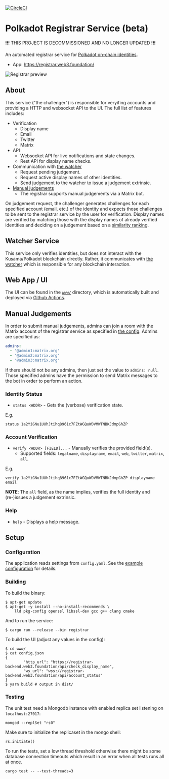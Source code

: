 [![CircleCI](https://circleci.com/gh/w3f/polkadot-registrar-challenger.svg?style=svg)](https://circleci.com/gh/w3f/polkadot-registrar-challenger)

# Polkadot Registrar Service (beta)

❗❗❗ THIS PROJECT IS DECOMMISSIONED AND NO LONGER UPDATED ❗❗❗

An automated registrar service for [Polkadot on-chain identities](https://wiki.polkadot.network/docs/learn-identity).

* App: https://registrar.web3.foundation/

![Registrar preview](https://raw.githubusercontent.com/w3f/polkadot-registrar-challenger/master/registrar_preview.png)

## About

This service ("the challenger") is responsible for veryifing accounts and providing a HTTP and websocket API to the UI. The full list of features includes:

* Verification
  * Display name
  * Email
  * Twitter
  * Matrix
* API
  * Websocket API for live notifications and state changes.
  * Rest API for display name checks.
* Communication with [the watcher](#watcher-service)
  * Request pending judgement.
  * Request active display names of other identities.
  * Send judgement to the watcher to issue a judgement extrinsic.
* [Manual judgements](#manual-judgements)
  * The registrar supports manual judgements via a Matrix bot.

On judgement request, the challenger generates challenges for each specified account (email, etc.) of the identity and expects those challenges to be sent to the registrar service by the user for verification. Display names are verified by matching those with the display names of already verified identities and deciding on a judgement based on a [similarity ranking](https://en.wikipedia.org/wiki/Jaro%E2%80%93Winkler_distance).

## Watcher Service

This service only verifies identities, but does not interact with the Kusama/Polkadot blockchain directly. Rather, it communicates with [the watcher](https://github.com/w3f/polkadot-registrar-watcher) which is responsible for any blockchain interaction.

## Web App / UI

The UI can be found in the [`www/`](./www) directory, which is automatically built and deployed via [Github Actions](./.github/workflows/gh-pages.yml).

## Manual Judgements

In order to submit manual judgements, admins can join a room with the Matrix account of the registrar service as specified in [the config](#adapter-listener). Admins are specified as:

```yaml
admins:
  - '@admin1:matrix.org'
  - '@admin2:matrix.org'
  - '@admin3:matrix.org'
```

If there should not be any admins, then just set the value to `admins: null`. Those specified admins have the permission to send Matrix messages to the bot in order to perform an action.

### Identity Status

* `status <ADDR>` - Gets the (verbose) verification state.

E.g.

```
status 1a2YiGNu1UUhJtihq8961c7FZtWGQuWDVMWTNBKJdmpGhZP
```

### Account Verification

* `verify <ADDR> [FIELD]...` - Manually verifies the provided field(s).
  * Supported fields: `legalname`, `displayname`, `email`, `web`, `twitter`, `matrix`, `all`.

E.g.

```
verify 1a2YiGNu1UUhJtihq8961c7FZtWGQuWDVMWTNBKJdmpGhZP displayname email
```

**NOTE**: The `all` field, as the name implies, verifies the full identity and (re-)issues a judgement extrinsic.

### Help

* `help` - Displays a help message.

## Setup

### Configuration

The application reads settings from `config.yaml`. See the [example configuration](./config.example.yaml) for details.

### Building

To build the binary:

```console
$ apt-get update
$ apt-get -y install --no-install-recommends \
	lld pkg-config openssl libssl-dev gcc g++ clang cmake
```

And to run the service:

```console
$ cargo run --release --bin registrar
```

To build the UI (adjust any values in the config):

```console
$ cd www/
$ cat config.json
{
        "http_url": "https://registrar-backend.web3.foundation/api/check_display_name",
        "ws_url": "wss://registrar-backend.web3.foundation/api/account_status"
}
$ yarn build # output in dist/
```

### Testing

The unit test need a Mongodb instance with enabled replica set listening on
`localhost:27017`:

```console
mongod --replSet "rs0"
```

Make sure to initialize the replicaset in the mongo shell:

```
rs.initiate()
```

To run the tests, set a low thread threshold otherwise there might be some
database connection timeouts which result in an error when all tests runs all at
once.

```console
cargo test -- --test-threads=3
```

